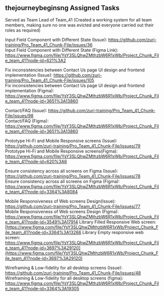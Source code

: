 ## thejourneybeginsng Assigned Tasks
Served as Team Lead of Team_41 (Created a working system for all team members, making sure no one was evicted and everyone carried out their roles as required)

Input Field Component with Different State (Issue): https://github.com/zuri-training/Pro_Team_41_Chunk-File/issues/36 <br>
Input Field Component with Different State (Figma Link): https://www.figma.com/file/YsY3SLQhwZMthzbW6R1xWb/Project_Chunk_File_team_41?node-id=621%3A2

Fix inconsistencies between Contact Us page UI design and frontend implementation (Issue): https://github.com/zuri-training/Pro_Team_41_Chunk-File/issues/105 <br>
Fix inconsistencies between Contact Us page UI design and frontend implementation (Figma): https://www.figma.com/file/YsY3SLQhwZMthzbW6R1xWb/Project_Chunk_File_team_41?node-id=3651%3A13860

Contact/FAQ (Issue): https://github.com/zuri-training/Pro_Team_41_Chunk-File/issues/98 <br>
Contact/FAQ (Figma): https://www.figma.com/file/YsY3SLQhwZMthzbW6R1xWb/Project_Chunk_File_team_41?node-id=3651%3A13860

Prototype Hi-Fi and Mobile Responsive screens (Issue): https://github.com/zuri-training/Pro_Team_41_Chunk-File/issues/79 <br>
Prototype Hi-Fi and Mobile Responsive screens(Figma): https://www.figma.com/file/YsY3SLQhwZMthzbW6R1xWb/Project_Chunk_File_team_41?node-id=620%3A6

Ensure consistency across all screens on Figma (Issue): https://github.com/zuri-training/Pro_Team_41_Chunk-File/issues/78 <br>
Ensure consistency across all screens on Figma (Figma): https://www.figma.com/file/YsY3SLQhwZMthzbW6R1xWb/Project_Chunk_File_team_41?node-id=3364%3A8084

Mobile Responsiveness of Web screens Design(Issue): https://github.com/zuri-training/Pro_Team_41_Chunk-File/issues/77 <br>
Mobile Responsiveness of Web screens Design (Figma): https://www.figma.com/file/YsY3SLQhwZMthzbW6R1xWb/Project_Chunk_File_team_41?node-id=3549%3A17914
Library Filled Responsive Web screen: [https://www.figma.com/file/YsY3SLQhwZMthzbW6R1xWb/Project_Chunk_File_team_41?node-id=3364%3A13266
Library Empty responsive web screen: https://www.figma.com/file/YsY3SLQhwZMthzbW6R1xWb/Project_Chunk_File_team_41?node-id=3697%3A29120](https://www.figma.com/file/YsY3SLQhwZMthzbW6R1xWb/Project_Chunk_File_team_41?node-id=3697%3A29120)

Wireframing & Low-fidelity for all desktop screens (Issue): https://github.com/zuri-training/Pro_Team_41_Chunk-File/issues/48 <br>
Wireframing & Low-fidelity for all desktop screens (figma): https://www.figma.com/file/YsY3SLQhwZMthzbW6R1xWb/Project_Chunk_File_team_41?node-id=3364%3A19305
